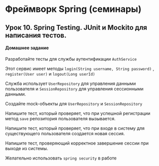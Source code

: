 # Фреймворк Spring (семинары)
## Урок 10. Spring Testing. JUnit и Mockito для написания тестов.

#### Домашнее задание

Разработайте тесты для службы аутентификации
`AuthService`

Этот сервис имеет методы
`login(String username, String password)`
,
`register(User user)`
и
`logout(Long userId)`

Служба использует
`UserRepository`
для управления данными пользователя и
`SessionRepository`
для управления сессионными данными.


Создайте mock-объекты для
`UserRepository`
и
`SessionRepository`


Напишите тест, который проверяет, что при успешной регистрации метод
`save`
репозитория пользователя вызывается.

Напишите тест, который проверяет, что при входе в систему для существующего пользователя создается новая сессия.

Напишите тест, проверяющий корректное завершение сессии при выходе из системы.

Желательно использовать `spring security` в работе
